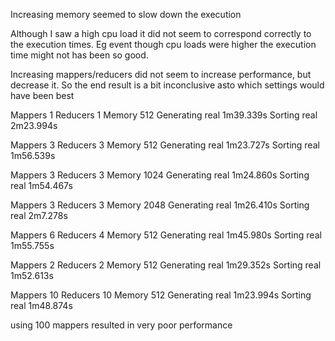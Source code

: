 Increasing memory seemed to slow down the execution

Although I saw a high cpu load it did not seem to correspond correctly to the execution times. Eg event though cpu loads were higher the execution time might not has 
been so good.

Increasing mappers/reducers did not seem to increase performance, but decrease it.
So the end result is a bit inconclusive asto which settings would have been best


Mappers 1 Reducers 1 Memory 512
Generating
real	1m39.339s
Sorting
real	2m23.994s

Mappers 3 Reducers 3 Memory 512
Generating
real	1m23.727s
Sorting
real	1m56.539s

Mappers 3 Reducers 3 Memory 1024
Generating
real	1m24.860s
Sorting
real	1m54.467s


Mappers 3 Reducers 3 Memory 2048
Generating
real	1m26.410s
Sorting
real	2m7.278s


Mappers 6 Reducers 4 Memory 512
Generating
real	1m45.980s
Sorting
real	1m55.755s

Mappers 2 Reducers 2 Memory 512
Generating
real	1m29.352s
Sorting
real	1m52.613s

Mappers 10 Reducers 10 Memory 512
Generating
real	1m23.994s
Sorting
real	1m48.874s

using 100 mappers resulted in very poor performance

